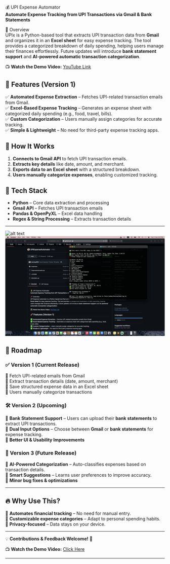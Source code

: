 💰 UPI Expense Automator  
**Automate Expense Tracking from UPI Transactions via Gmail & Bank Statements**  

📌 Overview  
UPIx is a Python-based tool that extracts UPI transaction data from **Gmail** and organizes it in an **Excel sheet** for easy expense tracking. The tool provides a categorized breakdown of daily spending, helping users manage their finances effortlessly. Future updates will introduce **bank statement support** and **AI-powered automatic transaction categorization**.  

📺 **Watch the Demo Video:** [YouTube Link](https://www.youtube.com/watch?v=-cNETYIj5BY&t=26s)  

## 🚀 Features (Version 1)  
✅ **Automated Expense Extraction** – Fetches UPI-related transaction emails from Gmail.  
✅ **Excel-Based Expense Tracking** – Generates an expense sheet with categorized daily spending (e.g., food, travel, bills).  
✅ **Custom Categorization** – Users manually assign categories for accurate tracking.  
✅ **Simple & Lightweight** – No need for third-party expense tracking apps.  

## 🔧 How It Works  
1. **Connects to Gmail API** to fetch UPI transaction emails.  
2. **Extracts key details** like date, amount, and merchant.  
3. **Exports data to an Excel sheet** with a structured breakdown.  
4. **Users manually categorize expenses**, enabling customized tracking.  

## 📂 Tech Stack  
- **Python** – Core data extraction and processing  
- **Gmail API** – Fetches UPI transaction emails  
- **Pandas & OpenPyXL** – Excel data handling  
- **Regex & String Processing** – Extracts transaction details  

---

![alt text](https://github.com/tanmay606/UPIExpenseAutomator/blob/main/Images/1.png?raw=true)
![alt text](https://github.com/tanmay606/UPIExpenseAutomator/blob/main/Images/2.png?raw=true)

## 🌟 Roadmap  

### **✅ Version 1 (Current Release)**  
🔹 Fetch UPI-related emails from Gmail  
🔹 Extract transaction details (date, amount, merchant)  
🔹 Save structured expense data in an Excel sheet  
🔹 Users manually categorize transactions  

### **🛠 Version 2 (Upcoming)**  
🔹 **Bank Statement Support** – Users can upload their **bank statements** to extract UPI transactions.  
🔹 **Dual Input Options** – Choose between **Gmail** or **bank statements** for expense tracking.  
🔹 **Better UI & Usability Improvements**  

### **🤖 Version 3 (Future Release)**  
🔹 **AI-Powered Categorization** – Auto-classifies expenses based on transaction details.  
🔹 **Smart Suggestions** – Learns user preferences to improve accuracy.  
🔹 **Minor bug fixes & optimizations**  

---

## 🔥 Why Use This?  
🔸 **Automates financial tracking** – No need for manual entry.  
🔸 **Customizable expense categories** – Adapt to personal spending habits.  
🔸 **Privacy-focused** – Data stays on your device.  

---

💡 **Contributions & Feedback Welcome!** 🚀  

📺 **Watch the Demo Video:** [Click Here](https://www.youtube.com/watch?v=-cNETYIj5BY&t=26s)  

---
